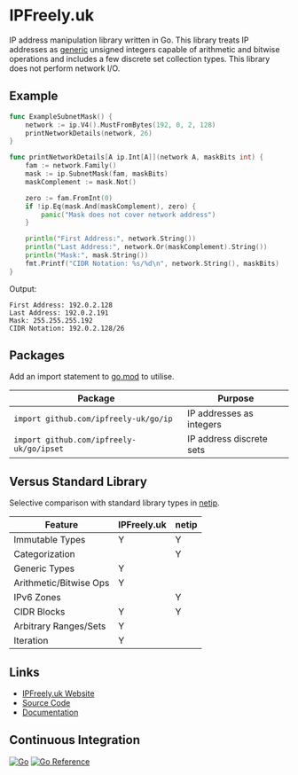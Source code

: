 # IPFreely.uk

IP address manipulation library written in Go.
This library treats IP addresses as
[generic](https://go.dev/doc/tutorial/generics)
unsigned integers capable of arithmetic and bitwise operations
and includes a few discrete set collection types.
This library does not perform network I/O.

## Example

```go
func ExampleSubnetMask() {
	network := ip.V4().MustFromBytes(192, 0, 2, 128)
	printNetworkDetails(network, 26)
}

func printNetworkDetails[A ip.Int[A]](network A, maskBits int) {
	fam := network.Family()
	mask := ip.SubnetMask(fam, maskBits)
	maskComplement := mask.Not()

	zero := fam.FromInt(0)
	if !ip.Eq(mask.And(maskComplement), zero) {
		panic("Mask does not cover network address")
	}

	println("First Address:", network.String())
	println("Last Address:", network.Or(maskComplement).String())
	println("Mask:", mask.String())
	fmt.Printf("CIDR Notation: %s/%d\n", network.String(), maskBits)
}
```

Output:

```
First Address: 192.0.2.128
Last Address: 192.0.2.191
Mask: 255.255.255.192
CIDR Notation: 192.0.2.128/26
```

## Packages

Add an import statement to [go.mod](https://go.dev/doc/modules/gomod-ref) to utilise.

| Package                                  | Purpose                  |
|------------------------------------------|--------------------------|
| `import github.com/ipfreely-uk/go/ip`    | IP addresses as integers |
| `import github.com/ipfreely-uk/go/ipset` | IP address discrete sets |

## Versus Standard Library

Selective comparison with standard library types in [netip](https://pkg.go.dev/net/netip).

| Feature                | IPFreely.uk | netip |
| -----------------------|-------------|-------|
| Immutable Types        | Y           | Y     |
| Categorization         |             | Y     |
| Generic Types          | Y           |       |
| Arithmetic/Bitwise Ops | Y           |       |
| IPv6 Zones             |             | Y     |
| CIDR Blocks            | Y           | Y     |
| Arbitrary Ranges/Sets  | Y           |       |
| Iteration              | Y           |       |

## Links

 - [IPFreely.uk Website](https://ipfreely.uk)
 - [Source Code](https://github.com/ipfreely-uk/go)
 - [Documentation](https://pkg.go.dev/github.com/ipfreely-uk/go)

## Continuous Integration

[![Go](https://github.com/ipfreely-uk/go/actions/workflows/go.yml/badge.svg)](https://github.com/ipfreely-uk/go/actions/workflows/go.yml)
[![Go Reference](https://pkg.go.dev/badge/github.com/ipfreely-uk/go.svg)](https://pkg.go.dev/github.com/ipfreely-uk/go)
